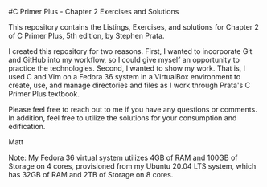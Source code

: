 #C Primer Plus - Chapter 2 Exercises and Solutions

This repository contains the Listings, Exercises, and solutions
for Chapter 2 of C Primer Plus, 5th edition, by Stephen Prata.

I created this repository for two reasons. First, I wanted to
incorporate Git and GitHub into my workflow, so I could give
myself an opportunity to practice the technologies. Second, I
wanted to show my work. That is, I used C and Vim on a Fedora
36 system in a VirtualBox environment to create, use, and manage
directories and files as I work through Prata's C Primer Plus
textbook. 

Please feel free to reach out to me if you have any questions
or comments. In addition, feel free to utilize the solutions
for your consumption and edification.

Matt

Note: My Fedora 36 virtual system utilizes 4GB of RAM and 100GB
of Storage on 4 cores, provisioned from my Ubuntu 20.04 LTS
system, which has 32GB of RAM and 2TB of Storage on 8 cores.
